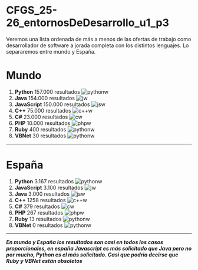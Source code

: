# CFGS_25-26_entornosDeDesarrollo_u1_p3
Veremos una lista ordenada de más a menos de las ofertas de trabajo como desarrollador de software a jorada completa con los distintos lenguajes.
Lo separaremos entre mundo y España.
# Mundo
1. **Python**
157.000 resultados
![pythonw](assets/pythonworld.png)
2. **Java**
   154.000 resultados
![jw](assets/javaworld.png)
3. **JavaScript**
   150.000 resultados
![jsw](assets/javascriptworld.png)
4. **C++**
    75.000 resultados
![c++w](assets/C++world.png)
5. **C#**
    23.000 resultados
![cw](assets/C#world.png)
6. **PHP**
10.000 resultados
![phpw](assets/PHPworld.png)
7. **Ruby**
400 resultados
![pythonw](assets/rubyworld.png)
8. **VBNet**
30 resultados
![pythonw](assets/vbnetworld.png)
---
# España
1. **Python**
3.167 resultados
![pythonw](assets/python.png)
2. **JavaScript**
  3.100 resultados
![jw](assets/javascript.png)
3. **Java**
   3.000 resultados
![jsw](assets/javaspain.png)
4. **C++**
    1258 resultados
![c++w](assets/c++.png)
5. **C#**
    379 resultados
![cw](assets/c#.png)
6. **PHP**
267 resultados
![phpw](assets/php.png)
7. **Ruby**
13 resultados
![pythonw](assets/ruby.png)
8. **VBNet**
   0 resultados
![pythonw](assets/vbnet.png)
---
***En mundo y España los resultados son casi en todos los casos proporcionales, en españa Javascript es más solicitado que Java pero no por mucho, Python es el más solicitado.
Casi que podria decirse que Ruby y VBNet están obsoletos***


